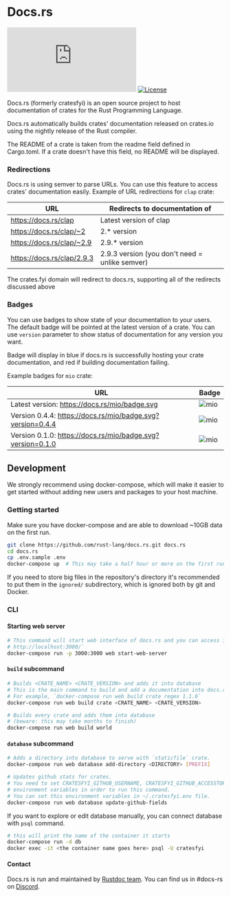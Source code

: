 # Docs.rs

[![Build Status](https://dev.azure.com/docsrs/docs.rs/_apis/build/status/docs.rs?branchName=master)](https://dev.azure.com/docsrs/docs.rs/_build/latest?definitionId=1)
[![License](https://img.shields.io/badge/license-MIT-blue.svg)](https://raw.githubusercontent.com/rust-lang/docs.rs/master/LICENSE)

Docs.rs (formerly cratesfyi) is an open source project to host documentation
of crates for the Rust Programming Language.

Docs.rs automatically builds crates' documentation released on crates.io using
the nightly release of the Rust compiler.

The README of a crate is taken from the readme field defined in Cargo.toml.
If a crate doesn't have this field, no README will be displayed.

### Redirections

Docs.rs is using semver to parse URLs. You can use this feature to access
crates' documentation easily. Example of URL redirections for `clap` crate:

| URL                          | Redirects to documentation of                  |
|------------------------------|------------------------------------------------|
| <https://docs.rs/clap>       | Latest version of clap                         |
| <https://docs.rs/clap/~2>    | 2.* version                                    |
| <https://docs.rs/clap/~2.9>  | 2.9.* version                                  |
| <https://docs.rs/clap/2.9.3> | 2.9.3 version (you don't need = unlike semver) |

The crates.fyi domain will redirect to docs.rs, supporting all of the
redirects discussed above


### Badges

You can use badges to show state of your documentation to your users.
The default badge will be pointed at the latest version of a crate.
You can use `version` parameter to show status of documentation for
any version you want.

Badge will display in blue if docs.rs is successfully hosting your crate
documentation, and red if building documentation failing.

Example badges for `mio` crate:

| URL   | Badge |
|-------|-------|
| Latest version: <https://docs.rs/mio/badge.svg> | ![mio](https://docs.rs/mio/badge.svg) |
| Version 0.4.4: <https://docs.rs/mio/badge.svg?version=0.4.4> | ![mio](https://docs.rs/mio/badge.svg?version=0.4.4) |
| Version 0.1.0: <https://docs.rs/mio/badge.svg?version=0.1.0> | ![mio](https://docs.rs/mio/badge.svg?version=0.1.0) |


## Development

We strongly recommend using docker-compose, which will make it easier to get started
without adding new users and packages to your host machine.

### Getting started

Make sure you have docker-compose and are able to download ~10GB data on the first run.


```sh
git clone https://github.com/rust-lang/docs.rs.git docs.rs
cd docs.rs
cp .env.sample .env
docker-compose up  # This may take a half hour or more on the first run
```

If you need to store big files in the repository's directory it's recommended to
put them in the `ignored/` subdirectory, which is ignored both by git and
Docker.

### CLI

#### Starting web server

```sh
# This command will start web interface of docs.rs and you can access it from
# http://localhost:3000/`
docker-compose run -p 3000:3000 web start-web-server
```

#### `build` subcommand

```sh
# Builds <CRATE_NAME> <CRATE_VERSION> and adds it into database
# This is the main command to build and add a documentation into docs.rs.
# For example, `docker-compose run web build crate regex 1.1.6`
docker-compose run web build crate <CRATE_NAME> <CRATE_VERSION>

# Builds every crate and adds them into database
# (beware: this may take months to finish)
docker-compose run web build world
```


#### `database` subcommand

```sh
# Adds a directory into database to serve with `staticfile` crate.
docker-compose run web database add-directory <DIRECTORY> [PREFIX]

# Updates github stats for crates.
# You need to set CRATESFYI_GITHUB_USERNAME, CRATESFYI_GITHUB_ACCESSTOKEN
# environment variables in order to run this command.
# You can set this environment variables in ~/.cratesfyi.env file.
docker-compose run web database update-github-fields
```

If you want to explore or edit database manually, you can connect database
with `psql` command.

```sh
# this will print the name of the container it starts
docker-compose run -d db
docker exec -it <the container name goes here> psql -U cratesfyi
```

#### Contact

Docs.rs is run and maintained by [Rustdoc team](https://www.rust-lang.org/governance/teams/dev-tools#rustdoc).
You can find us in #docs-rs on [Discord](https://discord.gg/rust-lang).
